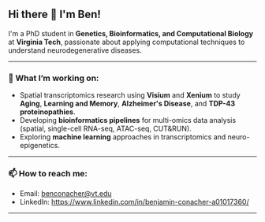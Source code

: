 ## Hi there 👋 I'm Ben!

I'm a PhD student in **Genetics, Bioinformatics, and Computational Biology** at **Virginia Tech**, passionate about applying computational techniques to understand neurodegenerative diseases.

---

### 🔬 What I’m working on:
- Spatial transcriptomics research using **Visium** and **Xenium** to study **Aging**, **Learning and Memory**, **Alzheimer's Disease**, and **TDP-43 proteinopathies**.
- Developing **bioinformatics pipelines** for multi-omics data analysis (spatial, single-cell RNA-seq, ATAC-seq, CUT&RUN).
- Exploring **machine learning** approaches in transcriptomics and neuro-epigenetics.

---

### 📫 How to reach me:
- Email: benconacher@vt.edu
- LinkedIn: https://www.linkedin.com/in/benjamin-conacher-a01017360/

---
